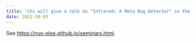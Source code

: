 ```yaml
---
title: 'Chi will give a talk on "Infrared: A Meta Bug Detector" in the PLSE seminar this week.'
date: 2022-10-03
---
```


See https://nus-plse.github.io/seminars.html.
